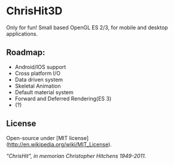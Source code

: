 # ChrisHit3D
Only for fun! 
Small based OpenGL ES 2/3, for mobile and desktop applications.

## Roadmap:
- Android/IOS support
- Cross platform I/O
- Data driven system
- Skeletal Animation
- Default material system
- Forward and Deferred Rendering(ES 3)
- (?)

## License
Open-source under [MIT license] (http://en.wikipedia.org/wiki/MIT_License).


 *"ChrisHit", in memorian Christopher Hitchens 1949-2011.*
